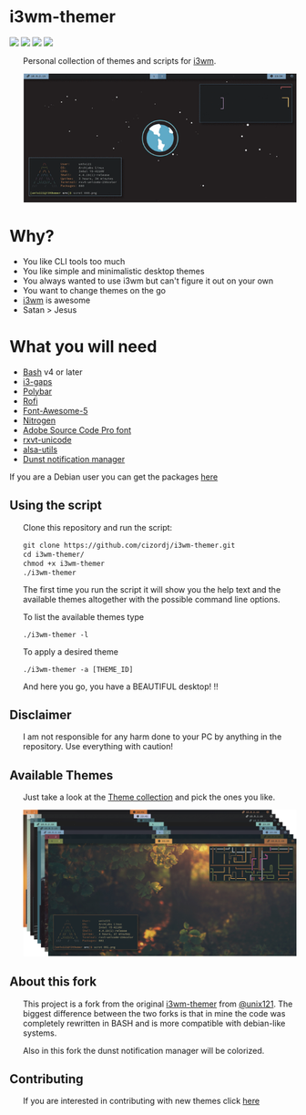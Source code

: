 <h1>i3wm-themer</h1>

![](https://img.shields.io/codacy/grade/79aa404309114b25bdc87f00107a0b94/master)
![](https://img.shields.io/github/last-commit/cizordj/i3wm-themer/master)
![](https://img.shields.io/github/license/cizordj/i3wm-themer)
![](https://img.shields.io/github/languages/top/cizordj/i3wm-themer?label=bash)

<ul>
Personal collection of themes and scripts for <a href="https://www.i3wm.org">i3wm</a>.

![](assets/workflow/workflow.gif?raw=true)
</ul>

<h1>Why?</h1>
<ul>
<li>You like CLI tools too much</li>
<li>You like simple and minimalistic desktop themes</li>
<li>You always wanted to use i3wm but can't figure it out on your own</li>
<li>You want to change themes on the go</li>
<li><a href="https://www.i3wm.org">i3wm</a> is awesome</li>
<li>Satan > Jesus</li>
</ul>

<h1>What you will need</h1>
<ul>
    <li><a href="https://packages.debian.org/sid/bash">Bash</a> v4 or later</li>
    <li><a href="https://github.com/Airblader/i3">i3-gaps</a></li>
    <li><a href="https://github.com/jaagr/polybar">Polybar</a></li>
    <li><a href="https://github.com/DaveDavenport/rofi">Rofi</a></li>
    <li><a href="https://fontawesome.com">Font-Awesome-5</a></li>
    <li><a href="https://packages.debian.org/sid/x11/nitrogen">Nitrogen</a></li>
    <li><a href="https://github.com/adobe-fonts/source-code-pro">Adobe Source Code Pro font</a></li>
    <li><a href="https://packages.debian.org/sid/rxvt">rxvt-unicode</a></li>
    <li><a href="https://packages.debian.org/sid/alsa-utils">alsa-utils</a></li>
    <li><a href="https://packages.debian.org/sid/dunst">Dunst notification manager</a></li>
</ul>
<p>If you are a Debian user you can get the packages <a href="assets/setup/">here</a></p>

<h2>Using the script</h2>
<ul>

Clone this repository and run the script:

    git clone https://github.com/cizordj/i3wm-themer.git
    cd i3wm-themer/
    chmod +x i3wm-themer
    ./i3wm-themer

The first time you run the script it will show you the help text and the available
themes altogether with the possible command line options.

To list the available themes type
    
    ./i3wm-themer -l

To apply a desired theme
    
    ./i3wm-themer -a [THEME_ID]

And here you go, you have a BEAUTIFUL desktop! !!
</ul>

<h2>Disclaimer</h2>
<ul>
I am not responsible for any harm done to your PC by anything in the repository. Use everything with
caution!
</ul>

<h2>Available Themes</h2>
<ul>
Just take a look at the <a href="themes/">Theme collection</a> and pick the ones you like.

![](assets/workflow/themepreview.png?raw=true)

</ul>

<h2>About this fork</h2>
<ul>
This project is a fork from the original <a href="https://github.com/unix121/i3wm-themer">i3wm-themer</a> from <a href="https://github.com/unix121">@unix121</a>.
The biggest difference between the two forks is that in mine the code was completely rewritten in BASH and is more compatible with debian-like systems.
    
Also in this fork the dunst notification manager will be colorized.
</ul>
<h2>Contributing</h2>
<ul>
If you are interested in contributing with new themes
click <a href="https://github.com/cizordj/i3wm-themer/tree/master/assets/templates">here</a>
</ul>
